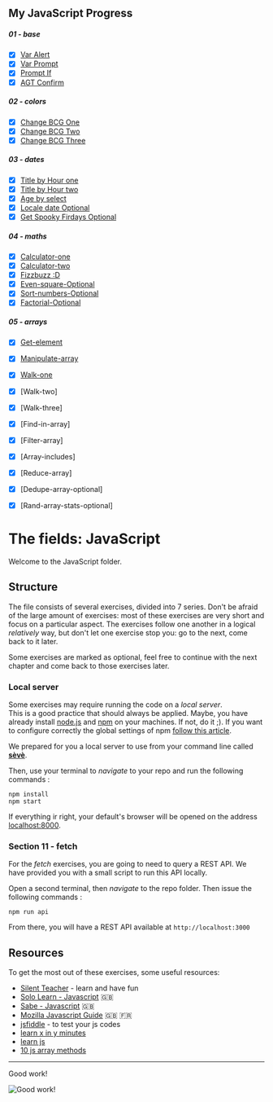 ## My JavaScript Progress ##

##### 01 - base #####
- [X] [Var Alert](https://github.com/MichaelMontei/JSCompleteCourse/blob/main/01-base/01-var-alert/script.js)
- [X] [Var Prompt](https://github.com/MichaelMontei/JSCompleteCourse/blob/main/01-base/02-var-prompt/script.js)
- [X] [Prompt If](https://github.com/MichaelMontei/JSCompleteCourse/blob/main/01-base/03-prompt-if/script.js)
- [X] [AGT Confirm](https://github.com/MichaelMontei/JSCompleteCourse/blob/main/01-base/04-agt-confirm/script.js)
##### 02 - colors #####
- [X] [Change BCG One](https://github.com/MichaelMontei/JSCompleteCourse/blob/main/02-colors/01-change-bcg-one/script.js)
- [X] [Change BCG Two](https://github.com/MichaelMontei/JSCompleteCourse/blob/main/02-colors/02-change-bcg-two/script.js)
- [X] [Change BCG Three](https://github.com/MichaelMontei/JSCompleteCourse/blob/main/02-colors/03-change-bcg-three/script.js)
##### 03 - dates #####
- [X] [Title by Hour one](https://github.com/MichaelMontei/JSCompleteCourse/blob/main/03-dates/01-title-by-hour-one/script.js)
- [X] [Title by Hour two](https://github.com/MichaelMontei/JSCompleteCourse/blob/main/03-dates/02-title-by-hour-two/script.js)
- [X] [Age by select](https://github.com/MichaelMontei/JSCompleteCourse/blob/main/03-dates/03-age-by-select/script.js)
- [X] [Locale date Optional](https://github.com/MichaelMontei/JSCompleteCourse/blob/main/03-dates/04-locale-date-Optional/script.js)
- [X] [Get Spooky Firdays Optional](https://github.com/MichaelMontei/JSCompleteCourse/blob/main/03-dates/05-get-spooky-fridays-Optional/script.js)
##### 04 - maths #####
- [X] [Calculator-one](https://github.com/MichaelMontei/JSCompleteCourse/blob/main/04-maths/01-calculator-one/script.js)
- [X] [Calculator-two](https://github.com/MichaelMontei/JSCompleteCourse/blob/main/04-maths/02-calculator-two/script.js)
- [X] [Fizzbuzz :D](https://github.com/MichaelMontei/JSCompleteCourse/blob/main/04-maths/03-fizzbuzz/script.js)
- [X] [Even-square-Optional](https://github.com/MichaelMontei/JSCompleteCourse/blob/main/04-maths/04-even-square-Optional/script.js)
- [X] [Sort-numbers-Optional](https://github.com/MichaelMontei/JSCompleteCourse/blob/main/04-maths/05-sort-numbers-Optional/script.js)
- [X] [Factorial-Optional](https://github.com/MichaelMontei/JSCompleteCourse/blob/main/04-maths/06-factorial-Optional/script.js)
##### 05 - arrays #####
- [X] [Get-element](https://github.com/MichaelMontei/JSCompleteCourse/blob/main/05-arrays/01-get-element/script.js)
- [X] [Manipulate-array](https://github.com/MichaelMontei/JSCompleteCourse/blob/main/05-arrays/02-manipulate-array/script.js)
- [X] [Walk-one](https://github.com/MichaelMontei/JSCompleteCourse/blob/main/05-arrays/03-walk-one/script.js)
- [X] [Walk-two]
- [X] [Walk-three]
- [X] [Find-in-array]
- [X] [Filter-array]
- [X] [Array-includes]
- [X] [Reduce-array]
- [X] [Dedupe-array-optional]
- [X] [Rand-array-stats-optional]






# The fields: JavaScript

Welcome to the JavaScript folder.

## Structure

The file consists of several exercises, divided into 7 series.
Don't be afraid of the large amount of exercises: most of these exercises are very short and focus on a particular aspect.
The exercises follow one another in a logical _relatively_ way, but don't let one exercise stop you: go to the next, come back to it later.

Some exercises are marked as optional, feel free to continue with the next chapter and come back to those exercises later.

### Local server

Some exercises may require running the code on a _local server_.  
This is a good practice that should always be applied. Maybe, you have already install [node.js](https://nodejs.org/en/) and [npm](https://docs.npmjs.com/about-npm/) on your machines. If not, do it ;). 
If you want to configure correctly the global settings of npm [follow this article](https://docs.npmjs.com/resolving-eacces-permissions-errors-when-installing-packages-globally#manually-change-npms-default-directory).

We prepared for you a local server to use from your command line called [**sèvè**](https://github.com/leny/seve).

Then, use your terminal to *navigate* to your repo and run the following commands :

	npm install
	npm start

If everything ir right, your default's browser will be opened on the address [localhost:8000](https://localhost:8000).


### Section 11 - fetch

For the *fetch* exercises, you are going to need to query a REST API.
We have provided you with a small script to run this API locally.

Open a second terminal, then _navigate_ to the repo folder. Then issue the following commands :

    npm run api

From there, you will have a REST API available at `http://localhost:3000`

## Resources

To get the most out of these exercises, some useful resources:

- [Silent Teacher](http://silentteacher.toxicode.fr/) - learn and have fun
- [Solo Learn - Javascript](https://www.sololearn.com/Course/JavaScript/) :uk:
- [Sabe - Javascript](https://sabe.io/classes/javascript) :uk:
- [Mozilla Javascript Guide](https://developer.mozilla.org/fr/docs/Web/JavaScript/Guide/Apropos) :uk: :fr:
- [jsfiddle](https://jsfiddle.net/) - to test your js codes
- [learn x in y minutes](https://learnxinyminutes.com/docs/javascript/)
- [learn js](http://www.learn-js.org/)
- [10 js array methods](https://dev.to/frugencefidel/10-javascript-array-methods-you-should-know-4lk3)

* * *

Good work!

![Good work!](https://media.giphy.com/media/xT9DPPqwOCoxi3ASWc/giphy.gif)
